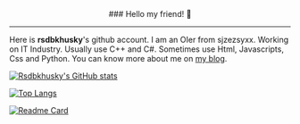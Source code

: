 <center>### Hello my friend! 👋</center>

---

  Here is **rsdbkhusky**'s github account. I am an OIer from sjzezsyxx. Working on IT Industry. Usually use C++ and C#. Sometimes use Html, Javascripts, Css and Python. You can know more about me on [my blog](https://rsdbkhusky.github.io/).

[![Rsdbkhusky's GitHub stats](https://github-readme-stats.vercel.app/api?username=rsdbkhusky&theme=nightowl)](https://github.com/rsdbkhusky/github-readme-stats)

[![Top Langs](https://github-readme-stats.vercel.app/api/top-langs/?username=rsdbkhusky&layout=compact&theme=nightowl)](https://github.com/rsdbkhudky/rsdbkhusky.github.io)

[![Readme Card](https://github-readme-stats.vercel.app/api/pin/?username=rsdbkhusky&repo=rsdbkhusky.github.io&theme=nightowl)](https://github.com/rsdbkhudky/rsdbkhusky.github.io)
